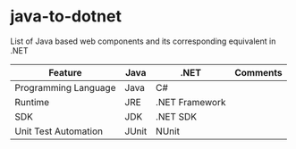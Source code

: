 # java-to-dotnet
List of Java based web components and its corresponding equivalent in .NET

| Feature| Java | .NET | Comments | 
| --- | --- | --- | --- | 
| Programming Language | Java | C# | |
| Runtime | JRE | .NET Framework | |
| SDK | JDK | .NET SDK | |
| Unit Test Automation | JUnit | NUnit | | 
 

